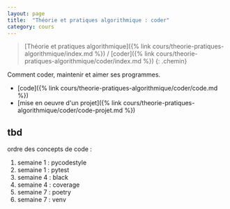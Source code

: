 ```yaml
---
layout: page
title:  "Théorie et pratiques algorithmique : coder"
category: cours
---
```


> [Théorie et pratiques algorithmique]({% link cours/theorie-pratiques-algorithmique/index.md %}) / [coder]({% link cours/theorie-pratiques-algorithmique/coder/index.md %})
{: .chemin}

Comment coder, maintenir et aimer ses programmes.

* [code]({% link cours/theorie-pratiques-algorithmique/coder/code.md %})
* [mise en oeuvre d'un projet]({% link cours/theorie-pratiques-algorithmique/coder/code-projet.md %})

## tbd

ordre des concepts de code :

1. semaine 1 : pycodestyle
2. semaine 1 : pytest
3. semaine 4 : black
4. semaine 4 : coverage
5. semaine 7 : poetry
6. semaine 7 : venv
